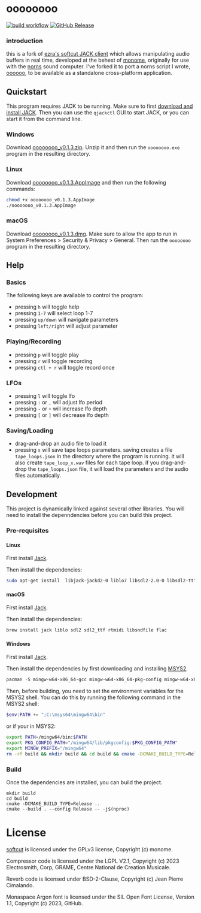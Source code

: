 # oooooooo

[![build workflow](https://github.com/schollz/oooooooo/actions/workflows/ci.yml/badge.svg)](https://github.com/schollz/oooooooo/actions/workflows/ci.yml) [![GitHub Release](https://img.shields.io/github/v/release/schollz/oooooooo)](https://github.com/schollz/oooooooo/releases/latest)

### introduction

this is a fork of [ezra's softcut JACK client](https://github.com/monome/softcut-lib/) which allows manipulating audio buffers in real time, developed at the behest of [monome](https://monome.org), originally for use with the [norns](https://monome.org/norns/) sound computer. I've forked it to port a norns script I wrote, [oooooo](https://github.com/schollz/oooooo), to be available as a standalone cross-platform application. 

## Quickstart

This program requires JACK to be running. Make sure to first [download and install JACK](https://jackaudio.org/downloads/). Then you can use the `qjackctl` GUI to start JACK, or you can start it from the command line.

### Windows

Download [oooooooo_v0.1.3.zip](https://github.com/schollz/oooooooo/releases/download/v0.1.3/oooooooo_v0.1.3.zip). Unzip it and then run the `oooooooo.exe` program in the resulting directory.

### Linux

Download [oooooooo_v0.1.3.AppImage](https://github.com/schollz/oooooooo/releases/download/v0.1.3/oooooooo_v0.1.3.AppImage) and then run the following commands:

```bash
chmod +x oooooooo_v0.1.3.AppImage
./oooooooo_v0.1.3.AppImage
```

### macOS

Download [oooooooo_v0.1.3.dmg](https://github.com/schollz/oooooooo/releases/download/v0.1.3/oooooooo_v0.1.3.dmg). Make sure to allow the app to run in System Preferences > Security & Privacy > General. Then run the `oooooooo` program in the resulting directory.

## Help

### Basics

The following keys are available to control the program:

- pressing `h` will toggle help
- pressing `1-7` will select loop 1-7
- pressing `up/down` will navigate parameters
- pressing `left/right` will adjust parameter

### Playing/Recording

- pressing `p` will toggle play
- pressing `r` will toggle recording
- pressing `ctl + r` will toggle record once

### LFOs

- pressing `l` will toggle lfo
- pressing `:` or `,` will adjust lfo period
- pressing `-` or `+` will increase lfo depth
- pressing `[` or `]` will decrease lfo depth

### Saving/Loading

- drag-and-drop an audio file to load it
- pressing `s` will save tape loops parameters. saving creates a file `tape_loops.json` in the directory where the program is running. it will also create `tape_loop_x.wav` files for each tape loop. if you drag-and-drop the `tape_loops.json` file, it will load the parameters and the audio files automatically.

## Development

This project is dynamically linked against several other libraries. You will need to install the depenndencies before you can build this project.

### Pre-requisites

#### Linux

First install [Jack](https://jackaudio.org/downloads/#linux).

Then install the dependencies:

```bash
sudo apt-get install  libjack-jackd2-0 liblo7 libsdl2-2.0-0 libsdl2-ttf-2.0-0 librtmidi6 libsndfile1 flac
```

#### macOS

First install [Jack](https://jackaudio.org/downloads/#macos).

Then install the dependencies:

```bash
brew install jack liblo sdl2 sdl2_ttf rtmidi libsndfile flac
```

#### Windows

First install [Jack](https://jackaudio.org/downloads/#windows).

Then install the dependencies by first downloading and installing [MSYS2](https://www.msys2.org/).

```powershell
pacman -S mingw-w64-x86_64-gcc mingw-w64-x86_64-pkg-config mingw-w64-x86_64-python mingw-w64-x86_64-jack2 mingw-w64-x86_64-liblo mingw-w64-x86_64-SDL2 mingw-w64-x86_64-SDL2_ttf mingw-w64-x86_64-rtmidi mingw-w64-x86_64-libsndfile
```

Then, before building, you need to set the environment variables for the MSYS2 shell. You can do this by running the following command in the MSYS2 shell:

```powershell
$env:PATH += ";C:\msys64\mingw64\bin"
```

or if your in MSYS2:

```bash
export PATH=/mingw64/bin:$PATH
export PKG_CONFIG_PATH="/mingw64/lib/pkgconfig:$PKG_CONFIG_PATH"
export MINGW_PREFIX="/mingw64"
rm -rf build && mkdir build && cd build && cmake -DCMAKE_BUILD_TYPE=Release -DCMAKE_PREFIX_PATH=/mingw64 -G "Unix Makefiles" .. && cmake --build . --config Release -- -j$(nproc)
```


### Build

Once the dependencies are installed, you can build the project.

```
mkdir build 
cd build 
cmake -DCMAKE_BUILD_TYPE=Release ..
cmake --build . --config Release -- -j$(nproc)
```

# License

[softcut](https://github.com/monome/softcut-lib/) is licensed under the GPLv3 license, Copyright (c) monome.

Compressor code is licensed under the LGPL V2.1, Copyright (c) 2023 Electrosmith, Corp, GRAME, Centre National de Creation Musicale.

Reverb code is licensed under BSD-2-Clause, Copyright (c) Jean Pierre Cimalando.

Monaspace Argon font is licensed under the SIL Open Font License, Version 1.1, Copyright (c) 2023, GitHub.
